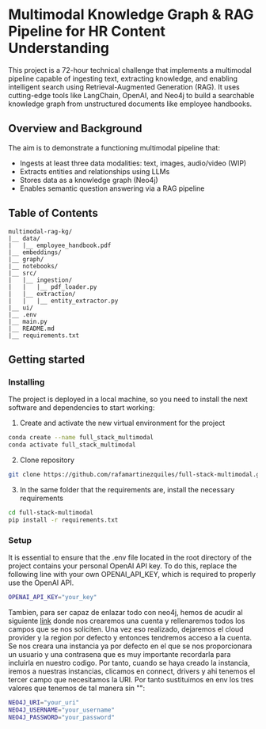 # Multimodal Knowledge Graph & RAG Pipeline for HR Content Understanding
This project is a 72-hour technical challenge that implements a multimodal pipeline capable of ingesting text, extracting knowledge, and enabling intelligent search using Retrieval-Augmented Generation (RAG). It uses cutting-edge tools like LangChain, OpenAI, and Neo4j to build a searchable knowledge graph from unstructured documents like employee handbooks.

## Overview and Background

The aim is to demonstrate a functioning multimodal pipeline that:

- Ingests at least three data modalities: text, images, audio/video (WIP)
- Extracts entities and relationships using LLMs
- Stores data as a knowledge graph (Neo4j)
- Enables semantic question answering via a RAG pipeline

## Table of Contents
```
multimodal-rag-kg/
|__ data/
|   |__ employee_handbook.pdf
|__ embeddings/            
|__ graph/                
|__ notebooks/
|__ src/
|   |__ ingestion/
|   |   |__ pdf_loader.py
|   |__ extraction/
|   |   |__ entity_extractor.py
|__ ui/                   
|__ .env
|__ main.py
|__ README.md
|__ requirements.txt
```

## Getting started

### Installing
The project is deployed in a local machine, so you need to install the next software and dependencies to start working:

1. Create and activate the new virtual environment for the project

```bash
conda create --name full_stack_multimodal 
conda activate full_stack_multimodal
```

2. Clone repository

```bash
git clone https://github.com/rafamartinezquiles/full-stack-multimodal.git
```

3. In the same folder that the requirements are, install the necessary requirements

```bash
cd full-stack-multimodal
pip install -r requirements.txt
```


### Setup
It is essential to ensure that the .env file located in the root directory of the project contains your personal OpenAI API key. To do this, replace the following line with your own OPENAI_API_KEY, which is required to properly use the OpenAI API.

```bash
OPENAI_API_KEY="your_key"
```

Tambien, para ser capaz de enlazar todo con neo4j, hemos de acudir al siguiente [link](https://login.neo4j.com/u/signup/identifier?state=hKFo2SBIZnpjXzJJZGlCSkY2aHFnVEQ5OWNLcVd4QVZtdGg2VaFur3VuaXZlcnNhbC1sb2dpbqN0aWTZIDN1TkxVWExQWHRDcVVHQXBXcXdyTXZfR2hvcWNUX0pro2NpZNkgV1NMczYwNDdrT2pwVVNXODNnRFo0SnlZaElrNXpZVG8) donde nos crearemos una cuenta y rellenaremos todos los campos que se nos soliciten. Una vez eso realizado, dejaremos el cloud provider y la region por defecto y entonces tendremos acceso a la cuenta. Se nos creara una instancia ya por defecto en el que se nos proporcionara un usuario y una contrasena que es muy importante recordarla para incluirla en nuestro codigo. Por tanto, cuando se haya creado la instancia, iremos a nuestras instancias, clicamos en connect, drivers y ahi tenemos el tercer campo que necesitamos la URI. Por tanto sustituimos en env los tres valores que tenemos de tal manera sin "":

```bash
NEO4J_URI="your_uri"
NEO4J_USERNAME="your_username"
NEO4J_PASSWORD="your_password"
```


